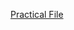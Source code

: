 [Practical File]([https://www.overleaf.com/project/68a699664ed470bddba5f981](https://www.overleaf.com/1766866469kgbgsnzfbcvt#84fe16))

